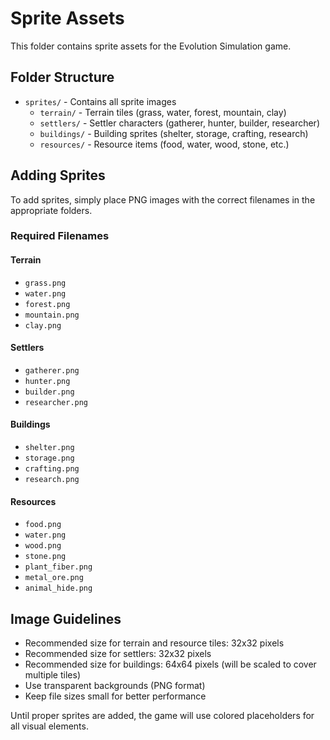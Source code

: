 # Sprite Assets

This folder contains sprite assets for the Evolution Simulation game.

## Folder Structure

- `sprites/` - Contains all sprite images
  - `terrain/` - Terrain tiles (grass, water, forest, mountain, clay)
  - `settlers/` - Settler characters (gatherer, hunter, builder, researcher)
  - `buildings/` - Building sprites (shelter, storage, crafting, research)
  - `resources/` - Resource items (food, water, wood, stone, etc.)

## Adding Sprites

To add sprites, simply place PNG images with the correct filenames in the appropriate folders.

### Required Filenames

#### Terrain
- `grass.png`
- `water.png`
- `forest.png`
- `mountain.png`
- `clay.png`

#### Settlers
- `gatherer.png`
- `hunter.png`
- `builder.png`
- `researcher.png`

#### Buildings
- `shelter.png`
- `storage.png`
- `crafting.png`
- `research.png`

#### Resources
- `food.png`
- `water.png`
- `wood.png`
- `stone.png`
- `plant_fiber.png`
- `metal_ore.png`
- `animal_hide.png`

## Image Guidelines

- Recommended size for terrain and resource tiles: 32x32 pixels
- Recommended size for settlers: 32x32 pixels
- Recommended size for buildings: 64x64 pixels (will be scaled to cover multiple tiles)
- Use transparent backgrounds (PNG format)
- Keep file sizes small for better performance

Until proper sprites are added, the game will use colored placeholders for all visual elements.